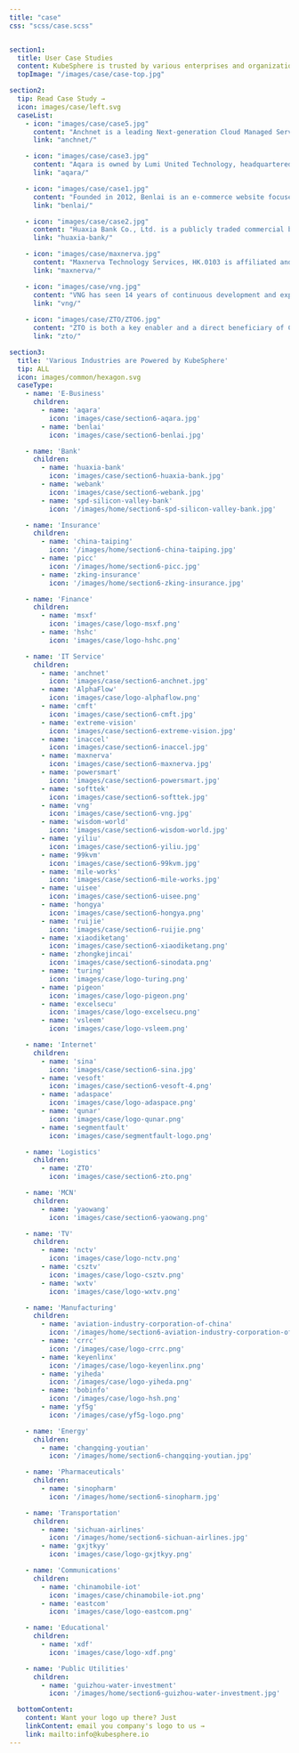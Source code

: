 ```yaml
---
title: "case"
css: "scss/case.scss"


section1:
  title: User Case Studies
  content: KubeSphere is trusted by various enterprises and organizations as the innovator driving the future of software.
  topImage: "/images/case/case-top.jpg"

section2:
  tip: Read Case Study →
  icon: images/case/left.svg
  caseList:
    - icon: "images/case/case5.jpg"
      content: "Anchnet is a leading Next-generation Cloud Managed Service Provider (Cloud MSP) in China, providing cloud native technologies and solutions for customers."
      link: "anchnet/"

    - icon: "images/case/case3.jpg"
      content: "Aqara is owned by Lumi United Technology, headquartered in China, with over 300 Aqara service providers and 300 smart home showrooms."
      link: "aqara/"

    - icon: "images/case/case1.jpg"
      content: "Founded in 2012, Benlai is an e-commerce website focused on food, including fruits and vegetables."
      link: "benlai/"

    - icon: "images/case/case2.jpg"
      content: "Huaxia Bank Co., Ltd. is a publicly traded commercial bank in China. It is based in Beijing and was founded in 1992."
      link: "huaxia-bank/"

    - icon: "images/case/maxnerva.jpg"
      content: "Maxnerva Technology Services, HK.0103 is affiliated and invested by Foxconn Technology Group."
      link: "maxnerva/"

    - icon: "images/case/vng.jpg"
      content: "VNG has seen 14 years of continuous development and expansion to become one of the leading IT companies in Vietnam and Southeast Asia."
      link: "vng/"
  
    - icon: "images/case/ZTO/ZTO6.jpg"
      content: "ZTO is both a key enabler and a direct beneficiary of China’s fast-growing e-commerce market, and has established itself as one of the largest express delivery service providers for millions of online merchants and consumers transacting on leading Chinese e-commerce platforms, such as Alibaba and JD.com."
      link: "zto/"

section3:
  title: 'Various Industries are Powered by KubeSphere'
  tip: ALL
  icon: images/common/hexagon.svg
  caseType:
    - name: 'E-Business'
      children:
        - name: 'aqara'
          icon: 'images/case/section6-aqara.jpg'
        - name: 'benlai'
          icon: 'images/case/section6-benlai.jpg'

    - name: 'Bank'
      children:
        - name: 'huaxia-bank'
          icon: 'images/case/section6-huaxia-bank.jpg'
        - name: 'webank'
          icon: 'images/case/section6-webank.jpg'
        - name: 'spd-silicon-valley-bank'
          icon: '/images/home/section6-spd-silicon-valley-bank.jpg'

    - name: 'Insurance'
      children:
        - name: 'china-taiping'
          icon: '/images/home/section6-china-taiping.jpg'
        - name: 'picc'
          icon: '/images/home/section6-picc.jpg'
        - name: 'zking-insurance'
          icon: '/images/home/section6-zking-insurance.jpg'   

    - name: 'Finance'
      children:
        - name: 'msxf'
          icon: 'images/case/logo-msxf.png'  
        - name: 'hshc'
          icon: 'images/case/logo-hshc.png'   

    - name: 'IT Service'
      children:
        - name: 'anchnet'
          icon: 'images/case/section6-anchnet.jpg'
        - name: 'AlphaFlow'
          icon: 'images/case/logo-alphaflow.png'
        - name: 'cmft'
          icon: 'images/case/section6-cmft.jpg'
        - name: 'extreme-vision'
          icon: 'images/case/section6-extreme-vision.jpg'
        - name: 'inaccel'
          icon: 'images/case/section6-inaccel.jpg'
        - name: 'maxnerva'
          icon: 'images/case/section6-maxnerva.jpg'
        - name: 'powersmart'
          icon: 'images/case/section6-powersmart.jpg'
        - name: 'softtek'
          icon: 'images/case/section6-softtek.jpg'
        - name: 'vng'
          icon: 'images/case/section6-vng.jpg'
        - name: 'wisdom-world'
          icon: 'images/case/section6-wisdom-world.jpg'
        - name: 'yiliu'
          icon: 'images/case/section6-yiliu.jpg'
        - name: '99kvm'
          icon: 'images/case/section6-99kvm.jpg'
        - name: 'mile-works'
          icon: 'images/case/section6-mile-works.jpg'
        - name: 'uisee'
          icon: 'images/case/section6-uisee.png'
        - name: 'hongya'
          icon: 'images/case/section6-hongya.png'
        - name: 'ruijie'
          icon: 'images/case/section6-ruijie.png'
        - name: 'xiaodiketang'
          icon: 'images/case/section6-xiaodiketang.png'
        - name: 'zhongkejincai'
          icon: 'images/case/section6-sinodata.png'  
        - name: 'turing'
          icon: 'images/case/logo-turing.png'   
        - name: 'pigeon'
          icon: 'images/case/logo-pigeon.png' 
        - name: 'excelsecu'
          icon: 'images/case/logo-excelsecu.png'
        - name: 'vsleem'
          icon: 'images/case/logo-vsleem.png'

    - name: 'Internet'
      children:
        - name: 'sina'
          icon: 'images/case/section6-sina.jpg'
        - name: 'vesoft'
          icon: 'images/case/section6-vesoft-4.png'
        - name: 'adaspace'
          icon: 'images/case/logo-adaspace.png'
        - name: 'qunar'
          icon: 'images/case/logo-qunar.png'
        - name: 'segmentfault'
          icon: 'images/case/segmentfault-logo.png'

    - name: 'Logistics'
      children:
        - name: 'ZTO'
          icon: 'images/case/section6-zto.png'

    - name: 'MCN'
      children:
        - name: 'yaowang'
          icon: 'images/case/section6-yaowang.png'

    - name: 'TV'
      children:
        - name: 'nctv'
          icon: 'images/case/logo-nctv.png'
        - name: 'csztv'
          icon: 'images/case/logo-csztv.png'
        - name: 'wxtv'
          icon: 'images/case/logo-wxtv.png'   

    - name: 'Manufacturing'
      children:
        - name: 'aviation-industry-corporation-of-china'
          icon: '/images/home/section6-aviation-industry-corporation-of-china.jpg'
        - name: 'crrc'
          icon: '/images/case/logo-crrc.png'
        - name: 'keyenlinx'
          icon: '/images/case/logo-keyenlinx.png'
        - name: 'yiheda'
          icon: '/images/case/logo-yiheda.png'
        - name: 'bobinfo'
          icon: '/images/case/logo-hsh.png'
        - name: 'yf5g'
          icon: '/images/case/yf5g-logo.png'

    - name: 'Energy'
      children:
        - name: 'changqing-youtian'
          icon: '/images/home/section6-changqing-youtian.jpg'

    - name: 'Pharmaceuticals'
      children:
        - name: 'sinopharm'
          icon: '/images/home/section6-sinopharm.jpg'

    - name: 'Transportation'
      children:
        - name: 'sichuan-airlines'
          icon: '/images/home/section6-sichuan-airlines.jpg'
        - name: 'gxjtkyy'
          icon: 'images/case/logo-gxjtkyy.png'

    - name: 'Communications'
      children:
        - name: 'chinamobile-iot'
          icon: 'images/case/chinamobile-iot.png'
        - name: 'eastcom'
          icon: 'images/case/logo-eastcom.png'

    - name: 'Educational'
      children:
        - name: 'xdf'
          icon: 'images/case/logo-xdf.png'

    - name: 'Public Utilities'
      children:
        - name: 'guizhou-water-investment'
          icon: '/images/home/section6-guizhou-water-investment.jpg'

  bottomContent:
    content: Want your logo up there? Just
    linkContent: email you company's logo to us →
    link: mailto:info@kubesphere.io
---
```

